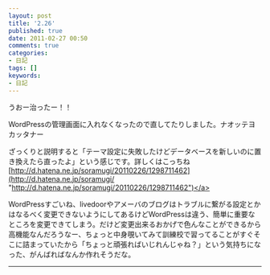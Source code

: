 ```yaml
---
layout: post
title: '2.26'
published: true
date: 2011-02-27 00:50
comments: true
categories:
- 日記
tags: []
keywords:
- 日記
---
```

うおー治ったー！！

WordPressの管理画面に入れなくなったので直してたりしました。ナオッテヨカッタナー

ざっくりと説明すると「テーマ設定に失敗したけどデータベースを新しいのに置き換えたら直ったよ」という感じです。詳しくはこっちね　[http://d.hatena.ne.jp/soramugi/20110226/1298711462](http://d.hatena.ne.jp/soramugi/ "http://d.hatena.ne.jp/soramugi/20110226/1298711462")</a>

WordPressすごいね、livedoorやアメーバのブログはトラブルに繋がる設定とかはなるべく変更できないようにしてあるけどWordPressは違う、簡単に重要なところを変更できてしまう。だけど変更出来るおかげで色んなことができるから高機能なんだろうなー、ちょっと中身覗いてみて訓練校で習ってることがすぐそこに詰まっていたから「ちょっと頑張ればいじれんじゃね？」という気持ちになった、がんばればなんか作れそうだな。

---


